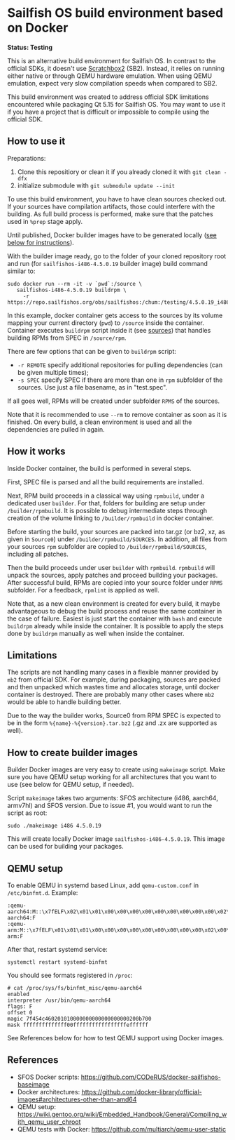 # Sailfish OS build environment based on Docker

**Status: Testing**

This is an alternative build environment for Sailfish OS. In contrast
to the official SDKs, it doesn't use
[Scratchbox2](https://github.com/sailfishos/scratchbox2)
(SB2). Instead, it relies on running either native or through QEMU
hardware emulation. When using QEMU emulation, expect very slow
compilation speeds when compared to SB2.

This build environment was created to address official SDK limitations
encountered while packaging Qt 5.15 for Sailfish OS. You may want to
use it if you have a project that is difficult or impossible to
compile using the official SDK.


## How to use it

Preparations: 
 1. Clone this repositiory or clean it if you already cloned it with `git clean -dfx`
 1. initialize submodule with `git submodule update --init`

To use this build environment, you have to have clean sources checked
out. If your sources have compilation artifacts, those could interfere
with the building. As full build process is performed, make sure that
the patches used in `%prep` stage apply.

Until published, Docker builder images have to be generated locally
([see below for instructions](#how-it-works)). 

With the builder image ready, go to the
folder of your cloned repository root and run (for `sailfishos-i486-4.5.0.19` builder image)
build command similar to:

```
sudo docker run --rm -it -v `pwd`:/source \
   sailfishos-i486-4.5.0.19 buildrpm \
     -r https://repo.sailfishos.org/obs/sailfishos:/chum:/testing/4.5.0.19_i486/
```

In this example, docker container gets access to the sources by its
volume mapping your current directory (`pwd`) to `/source` inside the
container. Container executes `buildrpm` script inside it (see
[sources](scripts/buildrpm)) that handles building RPMs from SPEC in
`/source/rpm`.

There are few options that can be given to `buildrpm` script:

- `-r REMOTE` specify additional repositories for pulling dependencies
  (can be given multiple times);
- `-s SPEC` specify SPEC if there are more than one in `rpm` subfolder
  of the sources. Use just a file basename, as in "test.spec".

If all goes well, RPMs will be created under subfolder `RPMS` of the
sources.

Note that it is recommended to use `--rm` to remove container as soon
as it is finished. On every build, a clean environment is used and all
the dependencies are pulled in again.


## How it works

Inside Docker container, the build is performed in several steps.

First, SPEC file is parsed and all the build requirements are
installed.

Next, RPM build proceeds in a classical way using `rpmbuild`, under a
dedicated user `builder`. For that, folders for building are setup
under `/builder/rpmbuild`. It is possible to debug intermediate steps
through creation of the volume linking to `/builder/rpmbuild` in
docker container.

Before starting the build, your sources are packed into tar.gz (or
bz2, xz, as given in `Source0`) under `/builder/rpmbuild/SOURCES`. In
addition, all files from your sources `rpm` subfolder are copied to
`/builder/rpmbuild/SOURCES`, including all patches.

Then the build proceeds under user `builder` with
`rpmbuild`. `rpmbuild` will unpack the sources, apply patches and
proceed building your packages. After successful build, RPMs are
copied into your source folder under `RPMS` subfolder. For a feedback,
`rpmlint` is applied as well.

Note that, as a new clean environment is created for every build, it
maybe advantageous to debug the build process and reuse the same
container in the case of failure. Easiest is just start the container
with `bash` and execute `buildrpm` already while inside the
container. It is possible to apply the steps done by `buildrpm`
manually as well when inside the container.


## Limitations

The scripts are not handling many cases in a flexible manner provided
by `mb2` from official SDK. For example, during packaging, sources are
packed and then unpacked which wastes time and allocates storage,
until docker container is destroyed. There are probably many other
cases where `mb2` would be able to handle building better.

Due to the way the builder works, Source0 from RPM SPEC is expected to
be in the form `%{name}-%{version}.tar.bz2` (.gz and .zx are supported
as well).


## How to create builder images

Builder Docker images are very easy to create using `makeimage`
script. Make sure you have QEMU setup working for all architectures
that you want to use (see below for QEMU setup, if needed).

Script `makeimage` takes two arguments: SFOS architecture (i486,
aarch64, armv7hl) and SFOS version. Due to issue #1, you would want to
run the script as root:

```
sudo ./makeimage i486 4.5.0.19
```

This will create locally Docker image `sailfishos-i486-4.5.0.19`. This
image can be used for building your packages.


## QEMU setup

To enable QEMU in systemd based Linux, add `qemu-custom.conf` in
`/etc/binfmt.d`. Example:

```
:qemu-aarch64:M::\x7fELF\x02\x01\x01\x00\x00\x00\x00\x00\x00\x00\x00\x00\x02\x00\xb7\x00:\xff\xff\xff\xff\xff\xff\xff\x00\xff\xff\xff\xff\xff\xff\xff\xff\xfe\xff\xff\xff:/usr/bin/qemu-aarch64:F
:qemu-arm:M::\x7fELF\x01\x01\x01\x00\x00\x00\x00\x00\x00\x00\x00\x00\x02\x00\x28\x00:\xff\xff\xff\xff\xff\xff\xff\x00\xff\xff\xff\xff\xff\xff\xff\xff\xfe\xff\xff\xff:/usr/bin/qemu-arm:F
```

After that, restart systemd service:
```
systemctl restart systemd-binfmt
```

You should see formats registered in `/proc`:
```
# cat /proc/sys/fs/binfmt_misc/qemu-aarch64
enabled
interpreter /usr/bin/qemu-aarch64
flags: F
offset 0
magic 7f454c460201010000000000000000000200b700
mask ffffffffffffff00fffffffffffffffffeffffff
```

See References below for how to test QEMU support using Docker images.


## References

- SFOS Docker scripts: https://github.com/CODeRUS/docker-sailfishos-baseimage
- Docker architectures: https://github.com/docker-library/official-images#architectures-other-than-amd64
- QEMU setup: https://wiki.gentoo.org/wiki/Embedded_Handbook/General/Compiling_with_qemu_user_chroot
- QEMU tests with Docker: https://github.com/multiarch/qemu-user-static

